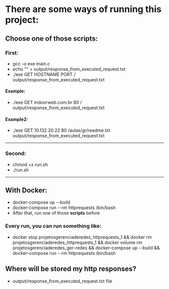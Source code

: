 # There are some ways of running this project:

## Choose one of those scripts:

### First:

- gcc -o exe main.c
- echo "" > output/response_from_executed_request.txt
- ./exe GET HOSTNAME PORT / output/response_from_executed_request.txt

#### Example:

- ./exe GET indoorweb.com.br 80 / output/response_from_executed_request.txt

#### Example2:

- ./exe GET 10.132.20.22 80 /aulas/gr/readme.txt output/response_from_executed_request.txt

---

### Second:
- chmod +x run.sh
- ./run.sh

---

## With Docker:
- docker-compose up --build
- docker-compose run --rm httprequests /bin/bash
- After that, run one of those **scripts** before

### Every run, you can run something like:
- docker stop projetosgerenciaderedes_httprequests_1 && docker rm projetosgerenciaderedes_httprequests_1 && docker volume rm projetosgerenciaderedes_ger-redes && docker-compose up --build && docker-compose run --rm httprequests /bin/bash

## Where will be stored my http responses?

- output/response_from_executed_request.txt file
